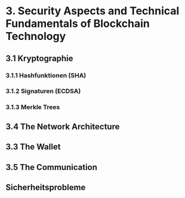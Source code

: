 # 3. Security Aspects and Technical Fundamentals of Blockchain Technology
<!-- (*20 Minuten*) -->


## 3.1 Kryptographie

### 3.1.1 Hashfunktionen (SHA)

### 3.1.2 Signaturen (ECDSA)

### 3.1.3 Merkle Trees


## 3.4 The Network Architecture
<!-- P2P-Network  -->
<!-- (https://developer.bitcoin.org/reference/p2p_networking.html) -->
<!-- DLT -->
<!-- UTXO -->


## 3.3 The Wallet
<!-- (https://developer.bitcoin.org/reference/wallets.html) -->

## 3.5 The Communication 
<!-- Remote Procedure Calls (RPS)  -->
<!-- (https://developer.bitcoin.org/reference/rpc/index.html) -->




## Sicherheitsprobleme 
<!-- (Überleitung) -->


<!-- Sehr sehr wichtig: -->
<!-- https://bitcoin.org/en/bitcoin-core/features/validation -->